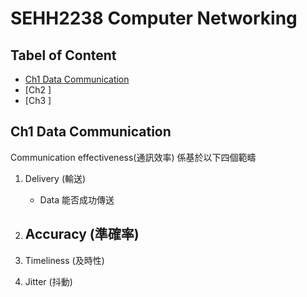 # SEHH2238 Computer Networking
  
  
## Tabel of Content
- [Ch1 Data Communication](https://github.com/JackTheCoconut/Notebook/blob/main/HKCC/Year2/Sem2/SEHH2238_ComuterNetworking.md#ch1-data-communication)
- [Ch2 ]
- [Ch3 ]
  
  
## Ch1 Data Communication
  
Communication effectiveness(通訊效率) 係基於以下四個範疇
    
1. Delivery (輸送)
    - Data 能否成功傳送
    
2. Accuracy (準確率)
    - 
3. Timeliness (及時性)
4. Jitter (抖動)
